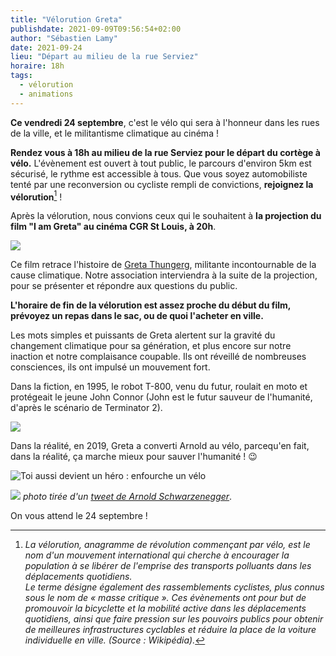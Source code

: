 ```yaml
---
title: "Vélorution Greta"
publishdate: 2021-09-09T09:56:54+02:00
author: "Sébastien Lamy"
date: 2021-09-24
lieu: "Départ au milieu de la rue Serviez"
horaire: 18h
tags:
  - vélorution
  - animations
---
```


 **Ce vendredi 24 septembre**, c'est le vélo qui sera à l'honneur dans les rues de la ville, et le militantisme climatique au cinéma !
 
 
<!--more-->

**Rendez vous à 18h au milieu de la rue Serviez pour le départ du cortège à vélo.** L'évènement est ouvert à tout public, le parcours d'environ 5km est sécurisé, le rythme est accessible à tous. Que vous soyez automobiliste tenté par une reconversion ou cycliste rempli de convictions, **rejoignez la vélorution**[^1]  ! 

Après la vélorution, nous convions ceux qui le souhaitent à **la projection du film "I am Greta" au cinéma CGR St Louis, à 20h**. 

![](film-i-am-greta.jpg)

Ce film retrace l'histoire de [Greta Thungerg][greta], militante incontournable de la cause climatique. Notre association interviendra à la suite de la projection, pour se présenter et répondre aux questions du public.

**L'horaire de fin de la vélorution est assez proche du début du film, prévoyez un repas dans le sac, ou de quoi l'acheter en ville.**

Les mots simples et puissants de Greta alertent sur la gravité du changement climatique pour sa génération, et plus encore sur notre inaction et notre complaisance coupable. Ils ont réveillé de nombreuses consciences, ils ont impulsé un mouvement fort.

Dans la fiction, en 1995, le robot T-800, venu du futur, roulait en moto et protégeait le jeune John Connor (John est le futur sauveur de l'humanité,  d'après le scénario de Terminator 2).

![](moto-terminator.jpg)

Dans la réalité, en 2019, Greta a converti Arnold au vélo, parcequ'en fait, dans la réalité, ça marche mieux pour sauver l'humanité ! :wink:

![Toi aussi devient un héro : enfourche un vélo](hero-velo.jpg) 

![](arnold-greta.jpg)
_photo  tirée d'un [tweet de Arnold Schwarzenegger](https://twitter.com/Schwarzenegger/status/1191493616213975040)_.

On vous attend le 24 septembre !

[^1]: _La vélorution, anagramme de révolution commençant par vélo, est le nom d'un mouvement international qui cherche à encourager la population à se libérer de l'emprise des transports polluants dans les déplacements quotidiens. <br> Le terme désigne également des rassemblements cyclistes, plus connus sous le nom de « masse critique ». Ces évènements ont pour but de promouvoir la bicyclette et la mobilité active dans les déplacements quotidiens, ainsi que faire pression sur les pouvoirs publics pour obtenir de meilleures infrastructures cyclables et réduire la place de la voiture individuelle en ville. (Source : Wikipédia)._


[^3]: La 

[greta]: https://fr.wikipedia.org/wiki/Greta_Thunberg
